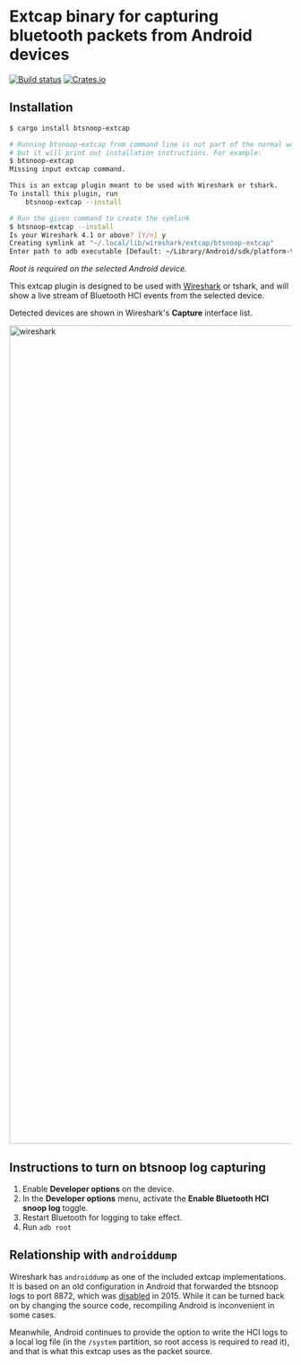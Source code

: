 # Extcap binary for capturing bluetooth packets from Android devices

[![Build status](https://github.com/mauricelam/btsnoop-extcap/actions/workflows/cargo-build-and-test.yml/badge.svg)](https://github.com/mauricelam/btsnoop-rs/actions)
[![Crates.io](https://img.shields.io/crates/v/btsnoop-extcap.svg)](https://crates.io/crates/btsnoop-extcap)

## Installation

```sh
$ cargo install btsnoop-extcap

# Running btsnoop-extcap from command line is not part of the normal workflow,
# but it will print out installation instructions. For example:
$ btsnoop-extcap
Missing input extcap command.

This is an extcap plugin meant to be used with Wireshark or tshark.
To install this plugin, run
    btsnoop-extcap --install

# Run the given command to create the symlink
$ btsnoop-extcap --install
Is your Wireshark 4.1 or above? [Y/n] y
Creating symlink at "~/.local/lib/wireshark/extcap/btsnoop-extcap"
Enter path to adb executable [Default: ~/Library/Android/sdk/platform-tools/adb]: <Enter>
```

_Root is required on the selected Android device._

This extcap plugin is designed to be used with [Wireshark](https://www.wireshark.org/) or tshark,
and will show a live stream of Bluetooth HCI events from the selected device.

Detected devices are shown in Wireshark's __Capture__ interface list.

<img width="1462" alt="wireshark" src="https://github.com/user-attachments/assets/0afa77cf-fd25-4163-8e8c-31517cd6175c">

## Instructions to turn on btsnoop log capturing

1. Enable __Developer options__ on the device.
2. In the __Developer options__ menu, activate the __Enable Bluetooth HCI snoop log__ toggle.
3. Restart Bluetooth for logging to take effect.
4. Run `adb root`

## Relationship with `androiddump`

Wireshark has `androiddump` as one of the included extcap implementations. It is
based on an old configuration in Android that forwarded the btsnoop logs to port
8872, which was
[disabled](https://android.googlesource.com/platform/packages/modules/Bluetooth/+/4dcaa4646c0a44300a727e332859f518a08f6085)
in 2015. While it can be turned back on by changing the source code, recompiling
Android is inconvenient in some cases.

Meanwhile, Android continues to provide the option to write the HCI logs to a
local log file (in the `/system` partition, so root access is required to read
it), and that is what this extcap uses as the packet source.
